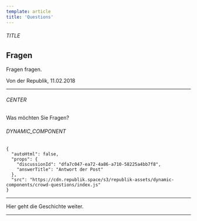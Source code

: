 ```yaml
---
template: article
title: 'Questions'
---
```


<section><h6>TITLE</h6>

# Fragen

Fragen fragen.

Von der Republik, 11.02.2018

<hr /></section>

<section><h6>CENTER</h6>

Was möchten Sie Fragen?
<section><h6>DYNAMIC_COMPONENT</h6>

```
{
  "autoHtml": false,
  "props": {
    "discussionId": "dfa7c047-ea72-4a86-a710-58225a4bb7f8",
    "answerTitle": "Antwort der Post"
  },
  "src": "https://cdn.republik.space/s3/republik-assets/dynamic-components/crowd-questions/index.js"
}
```

<hr /></section>

Hier geht die Geschichte weiter.
<hr /></section>
